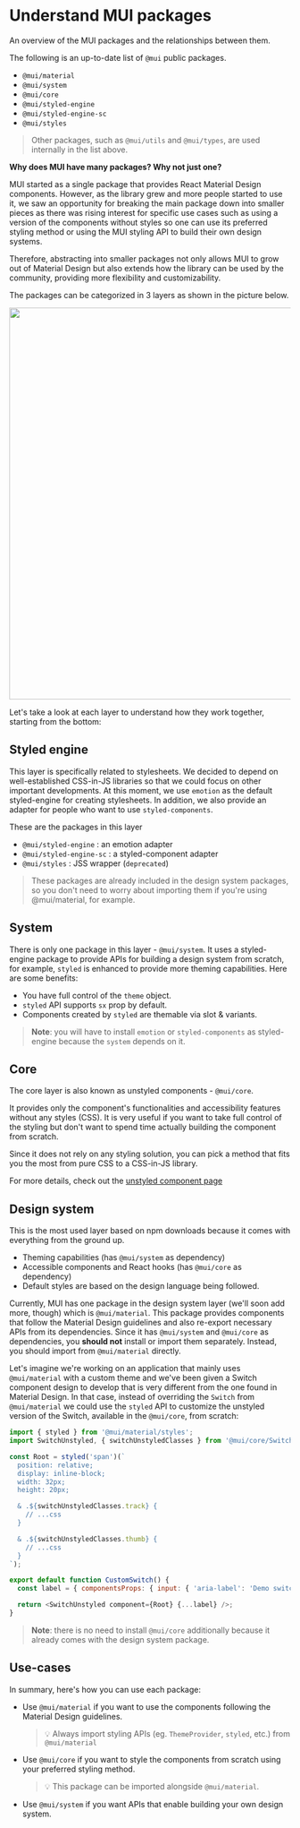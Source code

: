 # Understand MUI packages

<p class="description">An overview of the MUI packages and the relationships between them.</p>

The following is an up-to-date list of `@mui` public packages.

- `@mui/material`
- `@mui/system`
- `@mui/core`
- `@mui/styled-engine`
- `@mui/styled-engine-sc`
- `@mui/styles`

> Other packages, such as `@mui/utils` and `@mui/types`, are used internally in the list above.

**Why does MUI have many packages? Why not just one?**

MUI started as a single package that provides React Material Design components.
However, as the library grew and more people started to use it, we saw an opportunity for breaking the main package down into smaller pieces as there was rising interest for specific use cases such as using a version of the components without styles so one can use its preferred styling method or using the MUI styling API to build their own design systems.

Therefore, abstracting into smaller packages not only allows MUI to grow out of Material Design but also extends how the library can be used by the community, providing more flexibility and customizability.

The packages can be categorized in 3 layers as shown in the picture below.

<img src="/static/images/packages/mui-packages.png" style="width: 700px; max-width: 100%;" />

Let's take a look at each layer to understand how they work together, starting from the bottom:

## Styled engine

This layer is specifically related to stylesheets.
We decided to depend on well-established CSS-in-JS libraries so that we could focus on other important developments.
At this moment, we use `emotion` as the default styled-engine for creating stylesheets.
In addition, we also provide an adapter for people who want to use `styled-components`.

These are the packages in this layer

- `@mui/styled-engine` : an emotion adapter
- `@mui/styled-engine-sc` : a styled-component adapter
- `@mui/styles` : JSS wrapper (`deprecated`)

> These packages are already included in the design system packages, so you don't need to worry about importing them if you're using @mui/material, for example.

## System

There is only one package in this layer - `@mui/system`.
It uses a styled-engine package to provide APIs for building a design system from scratch, for example, `styled` is enhanced to provide more theming capabilities.
Here are some benefits:

- You have full control of the `theme` object.
- `styled` API supports `sx` prop by default.
- Components created by `styled` are themable via slot & variants.

> **Note**: you will have to install `emotion` or `styled-components` as styled-engine because the `system` depends on it.

## Core

The core layer is also known as unstyled components - `@mui/core`.

It provides only the component's functionalities and accessibility features without any styles (CSS). It is very useful if you want to take full control of the styling but don't want to spend time actually building the component from scratch.

Since it does not rely on any styling solution, you can pick a method that fits you the most from pure CSS to a CSS-in-JS library.

For more details, check out the [unstyled component page](/customization/unstyled-components/)

## Design system

This is the most used layer based on npm downloads because it comes with everything from the ground up.

- Theming capabilities (has `@mui/system` as dependency)
- Accessible components and React hooks (has `@mui/core` as dependency)
- Default styles are based on the design language being followed.

Currently, MUI has one package in the design system layer (we'll soon add more, though) which is `@mui/material`.
This package provides components that follow the Material Design guidelines and also re-export necessary APIs from its dependencies.
Since it has `@mui/system` and `@mui/core` as dependencies, you **should not** install or import them separately.
Instead, you should import from `@mui/material` directly.

Let's imagine we're working on an application that mainly uses `@mui/material` with a custom theme and we've been given a Switch component design to develop that is very different from the one found in Material Design.
In that case, instead of overriding the `Switch` from `@mui/material` we could use the `styled` API to customize the unstyled version of the Switch, available in the `@mui/core`, from scratch:

```js
import { styled } from '@mui/material/styles';
import SwitchUnstyled, { switchUnstyledClasses } from '@mui/core/SwitchUnstyled';

const Root = styled('span')(`
  position: relative;
  display: inline-block;
  width: 32px;
  height: 20px;

  & .${switchUnstyledClasses.track} {
    // ...css
  }

  & .${switchUnstyledClasses.thumb} {
    // ...css
  }
`);

export default function CustomSwitch() {
  const label = { componentsProps: { input: { 'aria-label': 'Demo switch' } } };

  return <SwitchUnstyled component={Root} {...label} />;
}
```

> **Note**: there is no need to install `@mui/core` additionally because it already comes with the design system package.

## Use-cases

In summary, here's how you can use each package:

- Use `@mui/material` if you want to use the components following the Material Design guidelines.
  > 💡 Always import styling APIs (eg. `ThemeProvider`, `styled`, etc.) from `@mui/material`
- Use `@mui/core` if you want to style the components from scratch using your preferred styling method.
  > 💡 This package can be imported alongside `@mui/material`.
- Use `@mui/system` if you want APIs that enable building your own design system.
